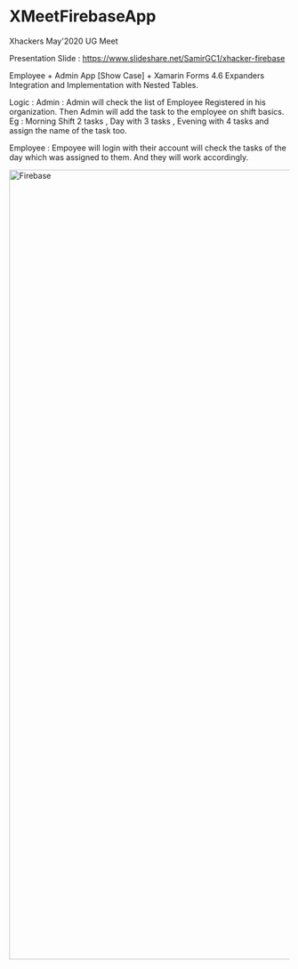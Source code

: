 # XMeetFirebaseApp
Xhackers May'2020 UG Meet

Presentation Slide : https://www.slideshare.net/SamirGC1/xhacker-firebase

Employee + Admin App [Show Case] + Xamarin Forms 4.6 Expanders Integration and Implementation with Nested Tables. 

Logic : 
Admin : Admin will check the list of Employee Registered in his organization. Then Admin will add the task to the employee on shift basics. Eg : Morning Shift 2 tasks , Day with 3 tasks , Evening with 4 tasks and assign the name of the task too.  

Employee : Empoyee will login with their account will check the tasks of the day which was assigned to them. And they will work accordingly. 




<img width="1420" alt="Firebase" src="https://user-images.githubusercontent.com/55045516/82686251-43c03c80-9c75-11ea-8cf6-a36458aa4a4c.png">
